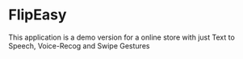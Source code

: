 # FlipEasy

This application is a demo version for a online store with just Text to Speech, Voice-Recog and Swipe Gestures
